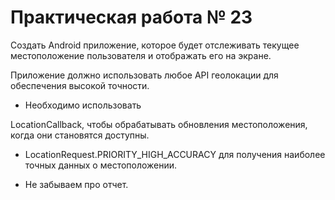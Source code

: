 # Практическая работа № 23

Создать Android приложение, которое будет отслеживать текущее местоположение пользователя и отображать его на экране.

Приложение должно использовать любое API геолокации для обеспечения высокой точности.

* Необходимо использовать

LocationCallback, чтобы обрабатывать обновления местоположения, когда они становятся доступны.

* LocationRequest.PRIORITY_HIGH_ACCURACY для получения наиболее точных данных о местоположении.

* Не забываем про отчет.
